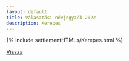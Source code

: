 ```yaml
---
layout: default
title: Választási névjegyzék 2022
description: Kerepes
---
```


{% include settlementHTMLs/Kerepes.html %}

[Vissza](../)